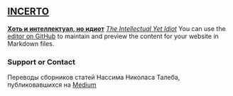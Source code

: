 ## [INCERTO](https://medium.com/incerto)

**[Хоть и интеллектуал, но идиот](https://github.com/peroksid/russkiy-taleb/edit/gh-pages/the-intellectual-yet-idiot.md)** _[The Intellectual Yet Idiot](https://medium.com/incerto/the-intellectual-yet-idiot-13211e2d0577#.w762q5qae)_
You can use the [editor on GitHub](https://github.com/peroksid/russkiy-taleb/edit/gh-pages/index.md) to maintain and preview the content for your website in Markdown files.

### Support or Contact

Переводы сборников статей Нассима Николаса Талеба, публиковавшихся на [Medium](https://medium.com/@nntaleb)
